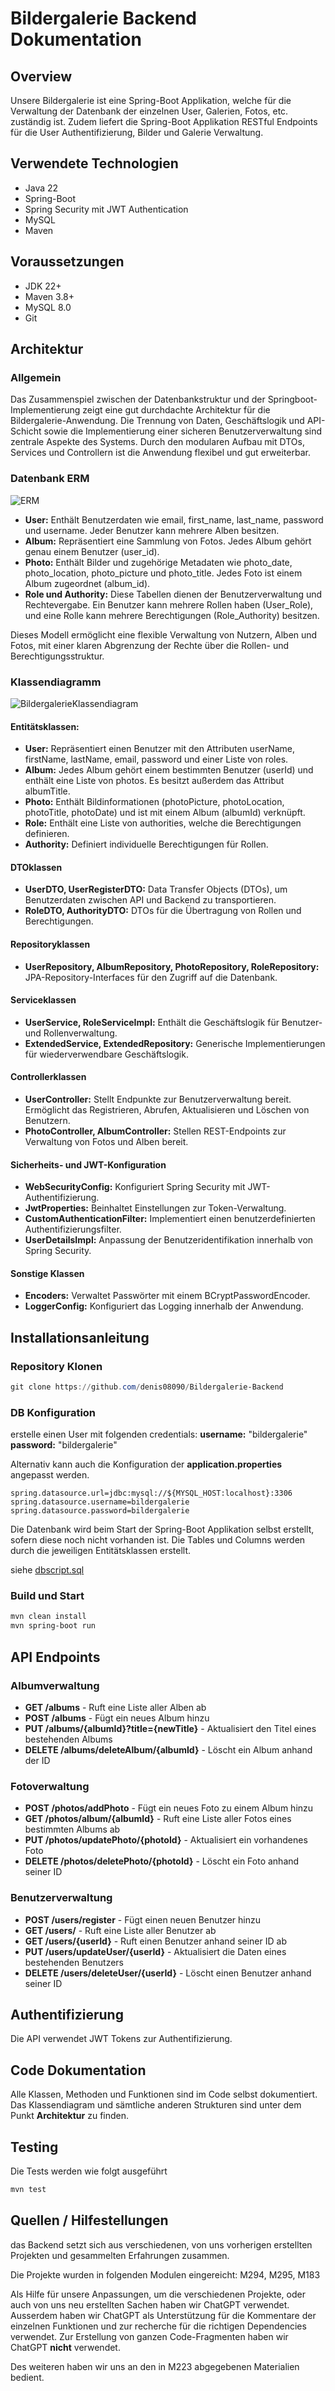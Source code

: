 # Bildergalerie Backend Dokumentation

## Overview

Unsere Bildergalerie ist eine Spring-Boot Applikation, welche für die Verwaltung der Datenbank der einzelnen User, Galerien, Fotos, etc. zuständig ist. Zudem liefert die Spring-Boot Applikation RESTful Endpoints für die User Authentifizierung, Bilder und Galerie Verwaltung.

## Verwendete Technologien

- Java 22
- Spring-Boot
- Spring Security mit JWT Authentication
- MySQL
- Maven

## Voraussetzungen

- JDK 22+
- Maven 3.8+
- MySQL 8.0
- Git

## Architektur

### Allgemein

Das Zusammenspiel zwischen der Datenbankstruktur und der Springboot-Implementierung zeigt eine gut durchdachte Architektur für die Bildergalerie-Anwendung. Die Trennung von Daten, Geschäftslogik und API-Schicht sowie die Implementierung einer sicheren Benutzerverwaltung sind zentrale Aspekte des Systems. Durch den modularen Aufbau mit DTOs, Services und Controllern ist die Anwendung flexibel und gut erweiterbar.

### Datenbank ERM

![ERM](https://github.com/user-attachments/assets/6057d2e2-9abd-49f3-ad1d-e9db4c4581d4)

- **User:** Enthält Benutzerdaten wie email, first_name, last_name, password und username. Jeder Benutzer kann mehrere Alben besitzen.
- **Album:** Repräsentiert eine Sammlung von Fotos. Jedes Album gehört genau einem Benutzer (user_id).
- **Photo:** Enthält Bilder und zugehörige Metadaten wie photo_date, photo_location, photo_picture und photo_title. Jedes Foto ist einem Album zugeordnet (album_id).
- **Role und Authority:** Diese Tabellen dienen der Benutzerverwaltung und Rechtevergabe. Ein Benutzer kann mehrere Rollen haben (User_Role), und eine Rolle kann mehrere Berechtigungen (Role_Authority) besitzen.

Dieses Modell ermöglicht eine flexible Verwaltung von Nutzern, Alben und Fotos, mit einer klaren Abgrenzung der Rechte über die Rollen- und Berechtigungsstruktur.

### Klassendiagramm

![BildergalerieKlassendiagram](https://github.com/user-attachments/assets/91ed6337-24a9-49ad-b7ea-a904bea47d91)

#### Entitätsklassen:

- **User:** Repräsentiert einen Benutzer mit den Attributen userName, firstName, lastName, email, password und einer Liste von roles.
- **Album:** Jedes Album gehört einem bestimmten Benutzer (userId) und enthält eine Liste von photos. Es besitzt außerdem das Attribut albumTitle.
- **Photo:** Enthält Bildinformationen (photoPicture, photoLocation, photoTitle, photoDate) und ist mit einem Album (albumId) verknüpft.
- **Role:** Enthält eine Liste von authorities, welche die Berechtigungen definieren.
- **Authority:** Definiert individuelle Berechtigungen für Rollen.

#### DTOklassen

- **UserDTO, UserRegisterDTO:** Data Transfer Objects (DTOs), um Benutzerdaten zwischen API und Backend zu transportieren.
- **RoleDTO, AuthorityDTO:** DTOs für die Übertragung von Rollen und Berechtigungen.

#### Repositoryklassen

- **UserRepository, AlbumRepository, PhotoRepository, RoleRepository:** JPA-Repository-Interfaces für den Zugriff auf die Datenbank.

#### Serviceklassen

- **UserService, RoleServiceImpl:** Enthält die Geschäftslogik für Benutzer- und Rollenverwaltung.
- **ExtendedService, ExtendedRepository:** Generische Implementierungen für wiederverwendbare Geschäftslogik.

#### Controllerklassen

- **UserController:** Stellt Endpunkte zur Benutzerverwaltung bereit. Ermöglicht das Registrieren, Abrufen, Aktualisieren und Löschen von Benutzern.
- **PhotoController, AlbumController:** Stellen REST-Endpoints zur Verwaltung von Fotos und Alben bereit.

#### Sicherheits- und JWT-Konfiguration

- **WebSecurityConfig:** Konfiguriert Spring Security mit JWT-Authentifizierung.
- **JwtProperties:** Beinhaltet Einstellungen zur Token-Verwaltung.
- **CustomAuthenticationFilter:** Implementiert einen benutzerdefinierten Authentifizierungsfilter.
- **UserDetailsImpl:** Anpassung der Benutzeridentifikation innerhalb von Spring Security.

#### Sonstige Klassen

- **Encoders:** Verwaltet Passwörter mit einem BCryptPasswordEncoder.
- **LoggerConfig:** Konfiguriert das Logging innerhalb der Anwendung.

## Installationsanleitung

### Repository Klonen

```powershell
git clone https://github.com/denis08090/Bildergalerie-Backend
```

### DB Konfiguration

erstelle einen User mit folgenden credentials:
**username:** "bildergalerie"
**password:** "bildergalerie"

Alternativ kann auch die Konfiguration der **application.properties** angepasst werden.

```properties
spring.datasource.url=jdbc:mysql://${MYSQL_HOST:localhost}:3306
spring.datasource.username=bildergalerie
spring.datasource.password=bildergalerie
```

Die Datenbank wird beim Start der Spring-Boot Applikation selbst erstellt, sofern diese noch nicht vorhanden ist.
Die Tables und Columns werden durch die jeweiligen Entitätsklassen erstellt.

siehe [dbscript.sql](https://github.com/denis08090/Bildergalerie-Backend/blob/main/src/main/resources/dbscript.sql)

### Build und Start

```powershell
mvn clean install
mvn spring-boot run
```

## API Endpoints

### Albumverwaltung
- **GET /albums** - Ruft eine Liste aller Alben ab
- **POST /albums** - Fügt ein neues Album hinzu
- **PUT /albums/{albumId}?title={newTitle}** - Aktualisiert den Titel eines bestehenden Albums
- **DELETE /albums/deleteAlbum/{albumId}** - Löscht ein Album anhand der ID

### Fotoverwaltung
- **POST /photos/addPhoto** - Fügt ein neues Foto zu einem Album hinzu
- **GET /photos/album/{albumId}** - Ruft eine Liste aller Fotos eines bestimmten Albums ab
- **PUT /photos/updatePhoto/{photoId}** - Aktualisiert ein vorhandenes Foto
- **DELETE /photos/deletePhoto/{photoId}** - Löscht ein Foto anhand seiner ID

### Benutzerverwaltung
- **POST /users/register** - Fügt einen neuen Benutzer hinzu
- **GET /users/** - Ruft eine Liste aller Benutzer ab
- **GET /users/{userId}** - Ruft einen Benutzer anhand seiner ID ab
- **PUT /users/updateUser/{userId}** - Aktualisiert die Daten eines bestehenden Benutzers
- **DELETE /users/deleteUser/{userId}** - Löscht einen Benutzer anhand seiner ID

## Authentifizierung

Die API verwendet JWT Tokens zur Authentifizierung.

## Code Dokumentation

Alle Klassen, Methoden und Funktionen sind im Code selbst dokumentiert.
Das Klassendiagram und sämtliche anderen Strukturen sind unter dem Punkt **Architektur** zu finden.

## Testing

Die Tests werden wie folgt ausgeführt

```powershell
mvn test
```

## Quellen / Hilfestellungen
das Backend setzt sich aus verschiedenen, von uns vorherigen erstellten Projekten und gesammelten Erfahrungen zusammen.

Die Projekte wurden in folgenden Modulen eingereicht: M294, M295, M183

Als Hilfe für unsere Anpassungen, um die verschiedenen Projekte, oder auch von uns neu erstellten Sachen haben wir ChatGPT verwendet. Ausserdem haben wir ChatGPT als Unterstützung für die Kommentare der einzelnen Funktionen und zur recherche für die richtigen Dependencies verwendet. Zur Erstellung von ganzen Code-Fragmenten haben wir ChatGPT **nicht** verwendet.

Des weiteren haben wir uns an den in M223 abgegebenen Materialien bedient.




